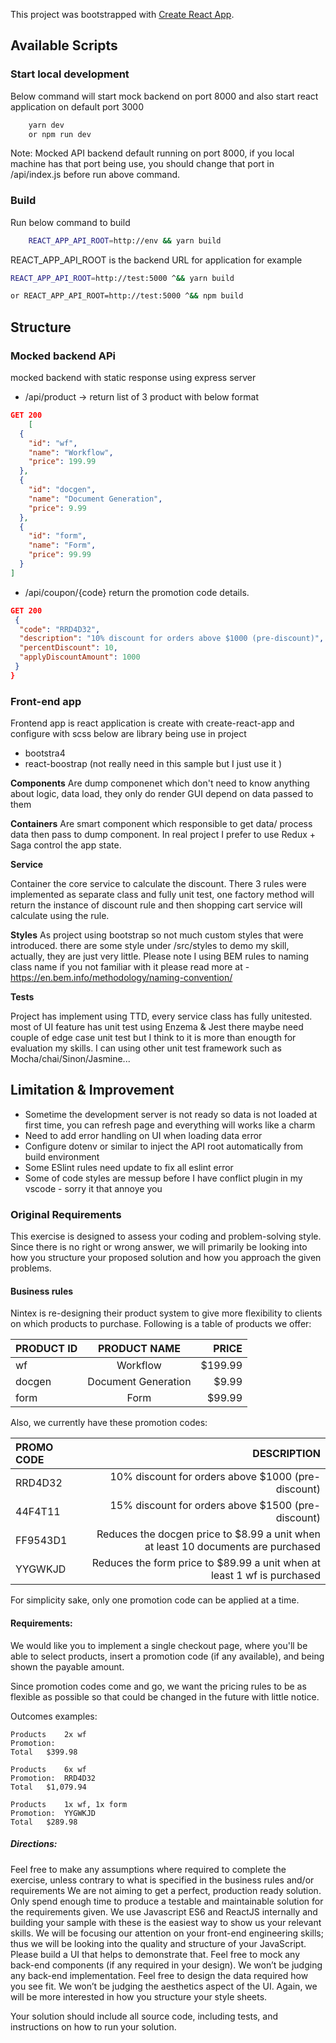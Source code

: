 This project was bootstrapped with [Create React App](https://github.com/facebook/create-react-app).

## Available Scripts
### Start local development
Below command will start mock backend on port 8000 and also start react application on default port 3000

```sh
    yarn dev
    or npm run dev
```
Note: Mocked API backend default running on port 8000, if you local machine has that port being use, you should change that port in /api/index.js before run above command.

### Build 
Run below command to build 
```sh
    REACT_APP_API_ROOT=http://env && yarn build

```
REACT_APP_API_ROOT is the backend URL for application
for example
``` sh
REACT_APP_API_ROOT=http://test:5000 ^&& yarn build 

or REACT_APP_API_ROOT=http://test:5000 ^&& npm build 

```
## Structure
### Mocked backend APi
mocked backend with static response using express server
- /api/product -> return list of 3 product with below format
```json
GET 200
    [
  {
    "id": "wf",
    "name": "Workflow",
    "price": 199.99
  },
  {
    "id": "docgen",
    "name": "Document Generation",
    "price": 9.99
  },
  {
    "id": "form",
    "name": "Form",
    "price": 99.99
  }
]
```
- /api/coupon/{code} return the promotion code details.
```json
GET 200
 {
  "code": "RRD4D32",
  "description": "10% discount for orders above $1000 (pre-discount)",
  "percentDiscount": 10,
  "applyDiscountAmount": 1000
 }
}

```

### Front-end app
Frontend app is react application is create with create-react-app and configure with scss
below are library being use in project
- bootstra4
- react-boostrap (not really need in this sample but I just use it )

**Components**
Are dump componenet which don't need to know anything about logic, data load, they only do render GUI depend on data passed to them

**Containers**
Are smart component which responsible to get data/ process data then pass to dump component. In real project I prefer to use Redux + Saga control the app state.

**Service**

Container the core service to calculate the discount.  There 3 rules were implemented as separate class and fully unit test, one factory method will return the instance of discount rule and then shopping cart service will calculate using the rule.

**Styles**
As project using bootstrap so not much custom styles that were introduced. there are some style under /src/styles to demo my skill, actually, they are just very little. Please note I using BEM rules to naming class name if you not familiar with it please read more at - https://en.bem.info/methodology/naming-convention/


**Tests**

Project has implement using TTD, every service class has fully unitested. most of UI feature has unit test using Enzema & Jest there maybe need couple of edge case unit test but I think to it is more than enougth for evaluation my skills. I can using other unit test framework such as Mocha/chai/Sinon/Jasmine... 

## Limitation & Improvement
- Sometime the development server is not ready so data is not loaded at first time, you can refresh page and everything will works like a charm
- Need to add error handling on UI when loading data error
- Configure dotenv or similar to inject the API root automatically from build environment
- Some ESlint rules need update to fix all eslint error
- Some of code styles are messup before I have conflict plugin in my vscode - sorry it that annoye you



### Original Requirements
This exercise is designed to assess your coding and problem-solving style. Since there is no right or wrong answer, we will primarily be looking into how you structure your proposed solution and how you approach the given problems.

#### Business rules
Nintex is re-designing their product system to give more flexibility to clients on which products to purchase. Following is a table of products we offer:

 

|PRODUCT ID|	PRODUCT NAME|	PRICE|
| :------------- | :----------: | -----------: |
|wf|	Workflow	|$199.99|
|docgen|	Document Generation	|$9.99|
|form|	Form|	$99.99|
 

Also, we currently have these promotion codes:

|PROMO CODE|	DESCRIPTION|
| :------------- | -----------: |
|RRD4D32	|10% discount for orders above $1000 (pre-discount)|
|44F4T11	|15% discount for orders above $1500 (pre-discount)|
|FF9543D1	|Reduces the docgen price to $8.99 a unit when at least 10 documents are purchased|
|YYGWKJD	|Reduces the form price to $89.99 a unit when at least 1 wf is purchased|

For simplicity sake, only one promotion code can be applied at a time.

 

#### Requirements:
We would like you to implement a single checkout page, where you'll be able to select products, insert a promotion code (if any available), and being shown the payable amount.

Since promotion codes come and go, we want the pricing rules to be as flexible as possible so that could be changed in the future with little notice.

Outcomes examples:

``` 
Products	2x wf
Promotion:	 
Total	$399.98
 	 
Products	6x wf
Promotion:	RRD4D32
Total	$1,079.94
 	 
Products	1x wf, 1x form
Promotion:	YYGWKJD
Total	$289.98
```
##### Directions:
Feel free to make any assumptions where required to complete the exercise, unless contrary to what is specified in the business rules and/or requirements
We are not aiming to get a perfect, production ready solution. Only spend enough time to produce a testable and maintainable solution for the requirements given.
We use Javascript ES6 and ReactJS internally and building your sample with these is the easiest way to show us your relevant skills.
We will be focusing our attention on your front-end engineering skills; thus we will be looking into the quality and structure of your JavaScript. Please build a UI that helps to demonstrate that.
Feel free to mock any back-end components (if any required in your design). We won’t be judging any back-end implementation. Feel free to design the data required how you see fit.
We won’t be judging the aesthetics aspect of the UI. Again, we will be more interested in how you structure your style sheets.
 

Your solution should include all source code, including tests, and instructions on how to run your solution.
